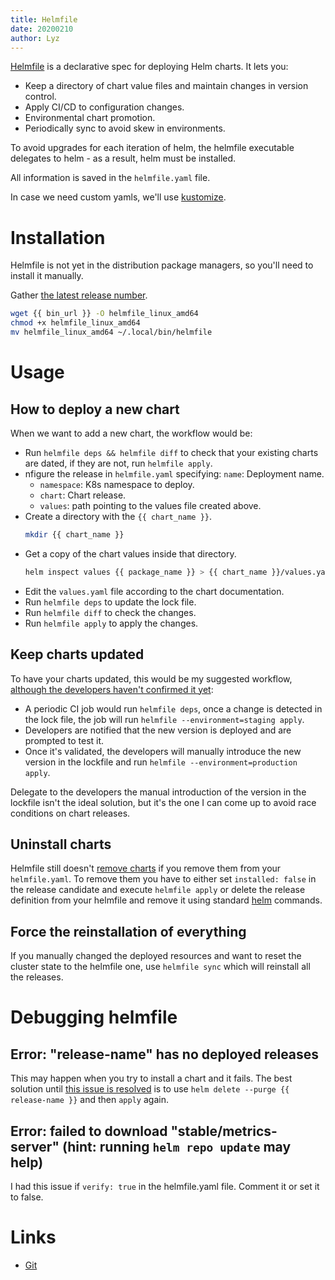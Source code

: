 ```yaml
---
title: Helmfile
date: 20200210
author: Lyz
---
```


[Helmfile](https://github.com/roboll/helmfile) is a declarative spec for
deploying Helm charts. It lets you:

* Keep a directory of chart value files and maintain changes in version control.
* Apply CI/CD to configuration changes.
* Environmental chart promotion.
* Periodically sync to avoid skew in environments.

To avoid upgrades for each iteration of helm, the helmfile executable delegates
to helm - as a result, helm must be installed.

All information is saved in the `helmfile.yaml` file.

In case we need custom yamls, we'll use
[kustomize](https://github.com/kubernetes-sigs/kustomize).

# Installation

Helmfile is not yet in the distribution package managers, so you'll need to
install it manually.

Gather [the latest release number](https://github.com/roboll/helmfile/releases).

```bash
wget {{ bin_url }} -O helmfile_linux_amd64
chmod +x helmfile_linux_amd64
mv helmfile_linux_amd64 ~/.local/bin/helmfile
```

# Usage

## How to deploy a new chart

When we want to add a new chart, the workflow would be:

* Run `helmfile deps && helmfile diff` to check that your existing charts are
  dated, if they are not, run `helmfile apply`.
* nfigure the release in `helmfile.yaml` specifying:
  `name`: Deployment name.
  * `namespace`: K8s namespace to deploy.
  * `chart`: Chart release.
  * `values`: path pointing to the values file created above.
* Create a directory with the `{{ chart_name }}`.
  ```bash
  mkdir {{ chart_name }}
  ```
* Get a copy of the chart values inside that directory.
  ```bash
  helm inspect values {{ package_name }} > {{ chart_name }}/values.yaml
  ```
* Edit the `values.yaml` file according to the chart documentation.
* Run `helmfile deps` to update the lock file.
* Run `helmfile diff` to check the changes.
* Run `helmfile apply` to apply the changes.

## Keep charts updated

To have your charts updated, this would be my suggested workflow, [although the
developers haven't confirmed it
yet](https://github.com/roboll/helmfile/issues/1107):

* A periodic CI job would run `helmfile deps`, once a change is detected in the
  lock file, the job will run `helmfile --environment=staging apply`.
* Developers are notified that the new version is deployed and are prompted to
  test it.
* Once it's validated, the developers will manually introduce the new version in
  the lockfile and run `helmfile --environment=production apply`.

Delegate to the developers the manual introduction of the version in the
lockfile isn't the ideal solution, but it's the one I can come up to avoid race
conditions on chart releases.

## Uninstall charts

Helmfile still doesn't [remove charts](https://github.com/roboll/helmfile/issues/194)
if you remove them from your `helmfile.yaml`. To remove them you have to either
set `installed: false` in the release candidate and execute `helmfile apply` or
delete the release definition from your helmfile and remove it using standard
[helm](helm.md) commands.

## Force the reinstallation of everything

If you manually changed the deployed resources and want to reset the cluster
state to the helmfile one, use `helmfile sync` which will reinstall all the
releases.

# Debugging helmfile

## Error: "release-name" has no deployed releases

This may happen when you try to install a chart and it fails. The best solution
until [this issue is resolved](https://github.com/roboll/helmfile/issues/471) is
to use `helm delete --purge {{ release-name }}` and then `apply` again.

## Error: failed to download "stable/metrics-server" (hint: running `helm repo update` may help)

I had this issue if `verify: true` in the helmfile.yaml file. Comment it or set
it to false.

# Links

* [Git](https://github.com/roboll/helmfile)

